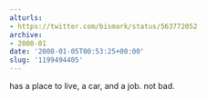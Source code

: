 ```yaml
---
alturls:
- https://twitter.com/bismark/status/563772052
archive:
- 2008-01
date: '2008-01-05T00:53:25+00:00'
slug: '1199494405'
---
```


has a place to live, a car, and a job. not bad.

